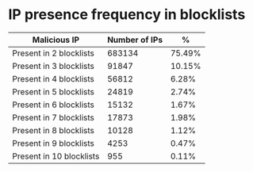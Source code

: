 # IP presence frequency in blocklists
| Malicious IP | Number of IPs | % |
|----|----|----|
| Present in 2 blocklists | 683134 | 75.49% |
| Present in 3 blocklists | 91847 | 10.15% |
| Present in 4 blocklists | 56812 | 6.28% |
| Present in 5 blocklists | 24819 | 2.74% |
| Present in 6 blocklists | 15132 | 1.67% |
| Present in 7 blocklists | 17873 | 1.98% |
| Present in 8 blocklists | 10128 | 1.12% |
| Present in 9 blocklists | 4253 | 0.47% |
| Present in 10 blocklists | 955 | 0.11% |

